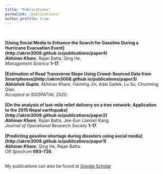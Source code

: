 ```yaml
---
title: "Publications"
permalink: /publications/
author_profile: true
---
```


 <br>
 <br>
 <b>[Using Social Media to Enhance the Search for Gasoline During a Hurricane Evacuation Event](http://akrm3008.github.io/publications/paper4)</b> <br> 
 <b><i>Abhinav Khare</i></b>, Rajan Batta, Qing He.<br>
 <i>Management Science</i> <b>1-17</b>.
 <br>
 <br>
 <b>[Estimation of Road Transverse Slope Using Crowd-Sourced Data from Smartphones](http://akrm3008.github.io/publications/paper3)</b> <br> 
 <b><i>Abhishek Gupta</i></b>, Abhinav Khare, Haiming Jin, Adel Sadek, Lu Su, Chunming Qiao.<br>
 <i>Accepted at SIGSPATIAL 2020</i>.
 <br>
 <br>
 <b>[On the analysis of last-mile relief delivery on a tree network: Application to the 2015 Nepal earthquake](http://akrm3008.github.io/publications/paper2)</b> <br> 
 <b><i>Abhinav Khare</i></b>, Rajan Batta, Jee-Eun (Jamie) Kang.<br>
 <i>Journal of Operational Research Society</i> <b>1-17</b>.
 <br>
 <br>
 <b>[Predicting gasoline shortage during disasters using social media](http://akrm3008.github.io/publications/paper1)</b> <br> 
 <b><i>Abhinav Khare</i></b>, Qing He, Rajan Batta.<br>
 <i>OR Spectrum</i> <b>693–726</b>.
 <br>
 <br>



 My publications can also be found at [Google Scholar](https://scholar.google.com/citations?user=XOywifwAAAAJ&hl=en&authuser=1)<br>
